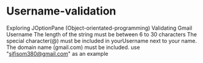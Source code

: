 # Username-validation
Exploring JOptionPane (Object-orientated-programming)
Validating Gmail Username
The length of the string must be between 6 to 30 characters
The special character(@) must be included in yourUsername next to your name.
The domain name (gmail.com) must be included.
use "sifisom380@gmail.com" as an example
